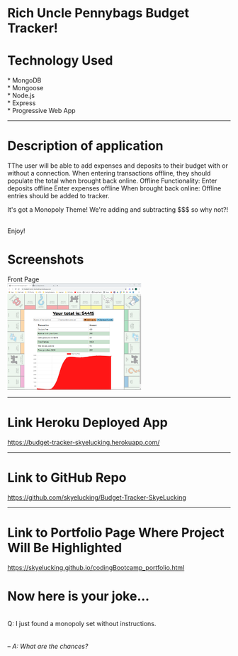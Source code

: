 #   Rich Uncle Pennybags Budget Tracker!
<h1>Technology Used</h1>
* MongoDB <br>
* Mongoose<br>
* Node.js<br>
* Express<br>
* Progressive Web App

<hr>

<h1>Description of application</h1>
TThe user will be able to add expenses and deposits to their budget with or without a connection. When entering transactions offline, they should populate the total when brought back online. Offline Functionality: Enter deposits offline Enter expenses offline When brought back online: Offline entries should be added to tracker.

It's got a Monopoly Theme! We're adding and subtracting $$$ so why not?!

<br>
 Enjoy!

<br>

<h1>Screenshots</h1>
Front Page<br>
<img src="https://github.com/skyelucking/Budget-Tracker-SkyeLucking/blob/main/public/assets/SS1.png?raw=true" style="width: 60%;"><br>



<hr>
<h1>Link Heroku Deployed App</h1>
<a href="https://budget-tracker-skyelucking.herokuapp.com/">https://budget-tracker-skyelucking.herokuapp.com/</a>
<hr>

<h1>Link to GitHub Repo</h1>
<a href="https://github.com/skyelucking/Budget-Tracker-SkyeLucking">https://github.com/skyelucking/Budget-Tracker-SkyeLucking</a>

<hr>
<h1>Link to Portfolio Page Where Project Will Be Highlighted</h1>
<a href="https://skyelucking.github.io/codingBootcamp_portfolio.html">https://skyelucking.github.io/codingBootcamp_portfolio.html</a>

<h1>Now here is your joke...</h1> <br>
Q: I just found a monopoly set without instructions.


<br>
<br>
<br>
<em>– A: What are the chances?
</em>
